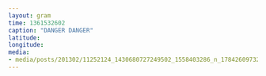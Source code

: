 ```yaml
---
layout: gram
time: 1361532602
caption: "DANGER DANGER"
latitude: 
longitude: 
media:
- media/posts/201302/11252124_1430680727249502_1558403286_n_17842609732000351.jpg
---
```


